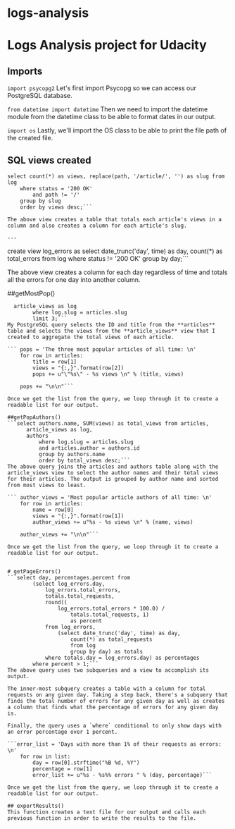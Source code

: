 # logs-analysis
# Logs Analysis project for Udacity

## Imports
```import psycopg2```
Let's first import Psycopg so we can access our PostgreSQL database.

```from datetime import datetime```
Then we need to import the datetime module from the datetime class to be able to format dates in our output.

```import os```
Lastly, we'll import the OS class to be able to print the file path of the created file.

## SQL views created
```create view article_views as
select count(*) as views, replace(path, '/article/', '') as slug from log
    where status = '200 OK'
        and path != '/'
    group by slug
    order by views desc;```

The above view creates a table that totals each article's views in a column and also creates a column for each article's slug.

---

```
create view log_errors as
  select date_trunc('day', time) as day, count(*) as total_errors
      from log
      where status != '200 OK'
      group by day;```

The above view creates a column for each day regardless of time and totals all the errors for one day into another column.


##getMostPop()
```select articles.id, articles.title, views from articles,
  article_views as log
        where log.slug = articles.slug
        limit 3;```
My PostgreSQL query selects the ID and title from the **articles** table and selects the views from the **article_views** view that I created to aggregate the total views of each article.

``` pops = 'The three most popular articles of all time: \n'
    for row in articles:
        title = row[1]
        views = "{:,}".format(row[2])
        pops += u"\"%s\" - %s views \n" % (title, views)

    pops += "\n\n"```

Once we get the list from the query, we loop through it to create a readable list for our output.

##getPopAuthors()
```select authors.name, SUM(views) as total_views from articles,
      article_views as log,
      authors
          where log.slug = articles.slug
          and articles.author = authors.id
          group by authors.name
          order by total_views desc;```
The above query joins the articles and authors table along with the article_views view to select the author names and their total views for their articles. The output is grouped by author name and sorted from most views to least.

``` author_views = 'Most popular article authors of all time: \n'
    for row in articles:
        name = row[0]
        views = "{:,}".format(row[1])
        author_views += u"%s - %s views \n" % (name, views)

    author_views += "\n\n"```

Once we get the list from the query, we loop through it to create a readable list for our output.


# getPageErrors()
```select day, percentages.percent from
        (select log_errors.day,
            log_errors.total_errors,
            totals.total_requests,
            round((
                log_errors.total_errors * 100.0) /
                    totals.total_requests, 1)
                    as percent
            from log_errors,
                (select date_trunc('day', time) as day,
                    count(*) as total_requests
                    from log
                    group by day) as totals
            where totals.day = log_errors.day) as percentages
        where percent > 1;```
The above query uses two subqueries and a view to accomplish its output.

The inner-most subquery creates a table with a column for total requests on any given day. Taking a step back, there's a subquery that finds the total number of errors for any given day as well as creates a column that finds what the percentage of errors for any given day is.

Finally, the query uses a `where` conditional to only show days with an error percentage over 1 percent.

```error_list = 'Days with more than 1% of their requests as errors: \n'
    for row in list:
        day = row[0].strftime("%B %d, %Y")
        percentage = row[1]
        error_list += u"%s - %s%% errors " % (day, percentage)```

Once we get the list from the query, we loop through it to create a readable list for our output.

## exportResults()
This function creates a text file for our output and calls each previous function in order to write the results to the file.
